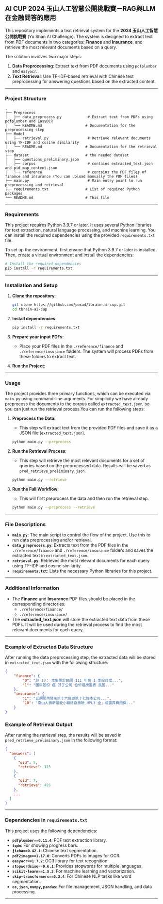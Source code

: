 ## **AI CUP 2024 玉山人工智慧公開挑戰賽－RAG與LLM在金融問答的應用**

This repository implements a text retrieval system for the **2024 玉山人工智慧公開挑戰賽** (Yu Shan AI Challenge). The system is designed to extract text from PDF documents in two categories: **Finance** and **Insurance**, and retrieve the most relevant documents based on a query.

The solution involves two major steps:

1. **Data Preprocessing**: Extract text from PDF documents using `pdfplumber` and `easyocr`.
2. **Text Retrieval**: Use TF-IDF-based retrieval with Chinese text preprocessing for answering questions based on the extracted content.

---

### **Project Structure**

```
.
├── Preprocess
│   ├── data_preprocess.py            # Extract text from PDFs using pdfplumber and EasyOCR
│   └── README.md                    # Documentation for the preprocessing step
├── Model
│   ├── retrieval.py                  # Retrieve relevant documents using TF-IDF and cosine similarity
│   └── README.md                    # Documentation for the retrieval step
├── dataset                          # the needed dataset
│   ├── questions_preliminary.json
│   ├── corpus                        # contains extracted_text.json and pid_map_content.json
│   └── reference                     # contains the PDF files of finance and insurance (You can upload manually the PDF files)
├── main.py                           # Main entry point to run preprocessing and retrieval
├── requirements.txt                 # List of required Python packages
└── README.md                        # This file
```

---

### **Requirements**

This project requires Python 3.9.7 or later. It uses several Python libraries for text extraction, natural language processing, and machine learning. You can install the required dependencies using the provided `requirements.txt` file.

To set up the environment, first ensure that Python 3.9.7 or later is installed. Then, create a virtual environment and install the dependencies:

```bash
# Install the required dependencies
pip install -r requirements.txt
```

---

### **Installation and Setup**

1. **Clone the repository**:

   ```bash
   git clone https://github.com/poxad/tbrain-ai-cup.git
   cd tbrain-ai-cup
   ```

2. **Install dependencies**:

   ```bash
   pip install -r requirements.txt
   ```

3. **Prepare your input PDFs**:

   - Place your PDF files in the `./reference/finance` and `./reference/insurance` folders. The system will process PDFs from these folders to extract text.

4. **Run the Project**:

---

### **Usage**

The project provides three primary functions, which can be executed via `main.py` using command-line arguments. For simplicity we have already preprocess the documents to the corpus called `extracted_text.json`, so you can just run the retrieval process.You can run the following steps:

1. **Preprocess the Data**:

   - This step will extract text from the provided PDF files and save it as a JSON file (`extracted_text.json`).

   ```bash
   python main.py --preprocess
   ```

2. **Run the Retrieval Process**:

   - This step will retrieve the most relevant documents for a set of queries based on the preprocessed data. Results will be saved as `pred_retrieve_preliminary.json`.

   ```bash
   python main.py --retrieve
   ```

3. **Run the Full Workflow**:

   - This will first preprocess the data and then run the retrieval step.

   ```bash
   python main.py --preprocess --retrieve
   ```

---

### **File Descriptions**

- **`main.py`**: The main script to control the flow of the project. Use this to run data preprocessing and/or retrieval.
- **`data_preprocess.py`**: Extracts text from the PDF files in the `./reference/finance` and `./reference/insurance` folders and saves the extracted text in `extracted_text.json`.
- **`retrieval.py`**: Retrieves the most relevant documents for each query using TF-IDF and cosine similarity.
- **`requirements.txt`**: Lists the necessary Python libraries for this project.

---

### **Additional Information**

- The **Finance** and **Insurance** PDF files should be placed in the corresponding directories:
  - `./reference/finance/`
  - `./reference/insurance/`
- The **extracted_text.json** will store the extracted text data from these PDFs. It will be used during the retrieval process to find the most relevant documents for each query.

---

### **Example of Extracted Data Structure**

After running the data preprocessing step, the extracted data will be stored in `extracted_text.json` with the following structure:

```json
{
	"finance": {
		"0": "註 10： 本集團於民國 111 年第 1 季投資成...",
		"1": "國巨股份 瘩 其子公司 合忻裾攪羞表 民國..."
	},
	"insurance": {
		"1": "延期間內發生第十六條或第十七條本公司...",
		"10": "南山人壽新福愛小額終身壽險_MPL3 金」或喪葬費用保..."
	}
}
```

### **Example of Retrieval Output**

After running the retrieval step, the results will be saved in `pred_retrieve_preliminary.json` in the following format:

```json
{
  "answers": [
    {
      "qid": 5,
      "retrieve": 123
    },
    {
      "qid": 7,
      "retrieve": 456
    },
    ...
  ]
}
```

---

### **Dependencies in `requirements.txt`**

This project uses the following dependencies:

- **`pdfplumber==0.11.4`**: PDF text extraction library.
- **`tqdm`**: For showing progress bars.
- **`jieba==0.42.1`**: Chinese text segmentation.
- **`pdf2image==1.17.0`**: Converts PDFs to images for OCR.
- **`easyocr==1.7.2`**: OCR library for text recognition.
- **`stopwordsiso==0.6.1`**: Provides stopwords for multiple languages.
- **`scikit-learn==1.5.2`**: For machine learning and vectorization.
- **`ckip-transformers==0.3.4`**: For Chinese NLP tasks like word segmentation.
- **`os`, `json`, `numpy`, `pandas`**: For file management, JSON handling, and data processing.

---
